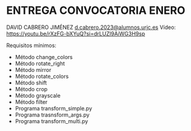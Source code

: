 # ENTREGA CONVOCATORIA ENERO
DAVID CABRERO JIMÉNEZ
d.cabrero.2023@alumnos.urjc.es
Vídeo: https://youtu.be/rXzFG-bXYuQ?si=drLUZI9AiWG3H9sp

Requisitos mínimos: 
 - Método change_colors
 - Método rotate_right
 - Método mirror
 - Método rotate_colors
 - Método shift
 - Método crop
 - Método grayscale
 - Método filter
 - Programa transform_simple.py
 - Programa trasnsform_args.py
 - Programa transform_multi.py